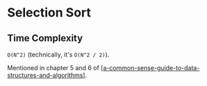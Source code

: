 Selection Sort
===

Time Complexity
---

`O(N^2)` (technically, it's `O(N^2 / 2)`).

Mentioned in chapter 5 and 6 of [[a-common-sense-guide-to-data-structures-and-algorithms]].


[//begin]: # "Autogenerated link references for markdown compatibility"
[a-common-sense-guide-to-data-structures-and-algorithms]: ../../../cs-books/a-common-sense-guide-to-data-structures-and-algorithms/a-common-sense-guide-to-data-structures-and-algorithms.md "A Common-Sense Guide to Data Structures and Algorithms"
[//end]: # "Autogenerated link references"